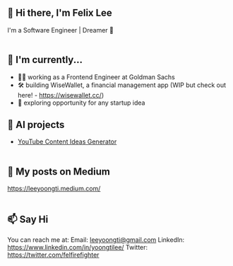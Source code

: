 ## 👋 Hi there, I'm Felix Lee
I'm a Software Engineer | Dreamer :thought_balloon:  <br/><br/>

## 🔨 I'm currently...
- 👩‍💻 working as a Frontend Engineer at Goldman Sachs
- 🛠️ building WiseWallet, a financial management app (WIP but check out here! - https://wisewallet.cc/)
- 🔭 exploring opportunity for any startup idea

## 🤖 AI projects
- [YouTube Content Ideas Generator](https://gpt3-writer-starter-production-e122.up.railway.app)<br /><br />  

## :closed_book: My posts on Medium
https://leeyoongti.medium.com/<br /><br />  

## 📫 Say Hi
You can reach me at:
Email: leeyoongti@gmail.com
LinkedIn: https://www.linkedin.com/in/yoongtilee/
Twitter: https://twitter.com/felfirefighter
